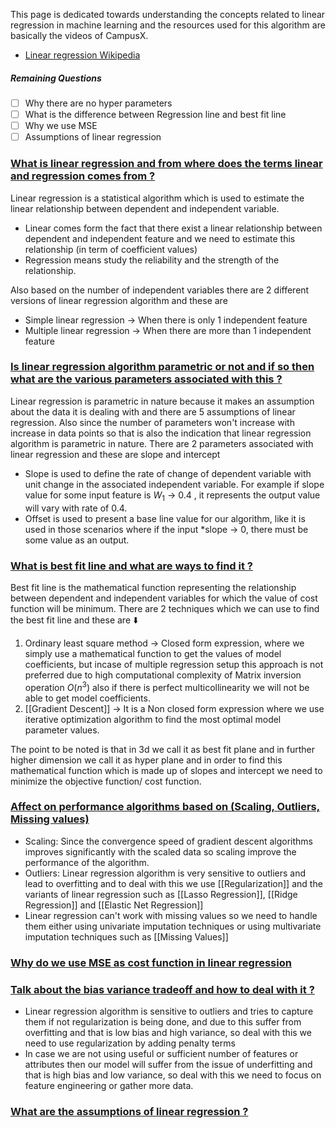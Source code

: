 This page is dedicated towards understanding the concepts related to linear regression in machine learning and the resources used for this algorithm are basically the videos of CampusX.

- [Linear regression Wikipedia](https://en.wikipedia.org/wiki/Linear_regression#:~:text=In%20linear%20regression%2C%20the%20relationships,models%20are%20called%20linear%20models)

##### Remaining Questions

- [ ] Why there are no hyper parameters
- [ ] What is the difference between Regression line and best fit line
- [ ] Why we use MSE 
- [ ] Assumptions of linear regression

### [ What is linear regression and from where does the terms linear and regression comes from ?](#) 

Linear regression is a statistical algorithm which is used to estimate the linear relationship between dependent and independent variable.

- Linear comes form the fact that there exist a linear relationship between dependent and independent feature and we need to estimate this relationship (in term of coefficient values)
- Regression means study the reliability and the strength of the relationship.

Also based on the number of independent variables there are 2 different versions of linear regression algorithm and these are 

- Simple linear regression → When there is only 1 independent feature
- Multiple linear regression → When there are more than 1 independent feature

### [Is linear regression algorithm parametric or not and if so then what are the various parameters associated with this ?](#) 

Linear regression is parametric in nature because it makes an assumption about the data it is dealing with and there are 5 assumptions of linear regression. Also since the number of parameters won't increase with increase in data points so that is also the indication that linear regression algorithm is parametric in nature. There are 2 parameters associated with linear regression and these are slope and intercept

- Slope is used to define the rate of change of dependent variable with unit change in the associated independent variable. For example if slope value for some input feature is $W_1$ → 0.4 , it represents the output value will vary with rate of 0.4.
- Offset is used to present a base line value for our algorithm, like it is used in those scenarios where if the input *slope → 0, there must be some value as an output.

### [What is best fit line and what are ways to find it ?](#) 

Best fit line is the mathematical function representing the relationship between dependent and independent variables for which the value of cost function will be minimum. There are 2 techniques which we can use to find the best fit line and these are ⬇️

1. Ordinary least square method → Closed form expression, where we simply use a mathematical function to get the values of model coefficients, but incase of multiple regression setup this approach is not preferred due to high computational complexity of Matrix inversion operation $O(n^3)$ also if there is perfect multicollinearity we will not be able to get model coefficients.
2. [[Gradient Descent]] → It is a Non closed form expression where we use iterative optimization algorithm to find the most optimal model parameter values.

The point to be noted is that in 3d we call it as best fit plane and in further higher dimension we call it as hyper plane and in order to find this mathematical function which is made up of slopes and intercept we need to minimize the objective function/ cost function.


### [Affect on performance algorithms based on (Scaling, Outliers, Missing values)](#)

- Scaling: Since the convergence speed of gradient descent algorithms improves significantly with the scaled data so scaling improve the performance of the algorithm.
- Outliers: Linear regression algorithm is very sensitive to outliers and lead to overfitting and to deal with this we use [[Regularization]] and the variants of linear regression such as [[Lasso Regression]], [[Ridge Regression]] and [[Elastic Net Regression]]
- Linear regression can't work with missing values so we need to handle them either using univariate imputation techniques or using multivariate imputation techniques such as [[Missing Values]]

### [Why do we use MSE as cost function in linear regression](#)


### [Talk about the bias variance tradeoff and how to deal with it ?](#)

- Linear regression algorithm is sensitive to outliers and tries to capture them if not regularization is being done, and due to this suffer from overfitting and that is low bias and high variance, so deal with this we need to use regularization by adding penalty terms
- In case we are not using useful or sufficient number of features or attributes then our model will suffer from the issue of underfitting and that is high bias and low variance, so deal with this we need to focus on feature engineering or gather more data.

### [What are the assumptions of linear regression ?](#) 


